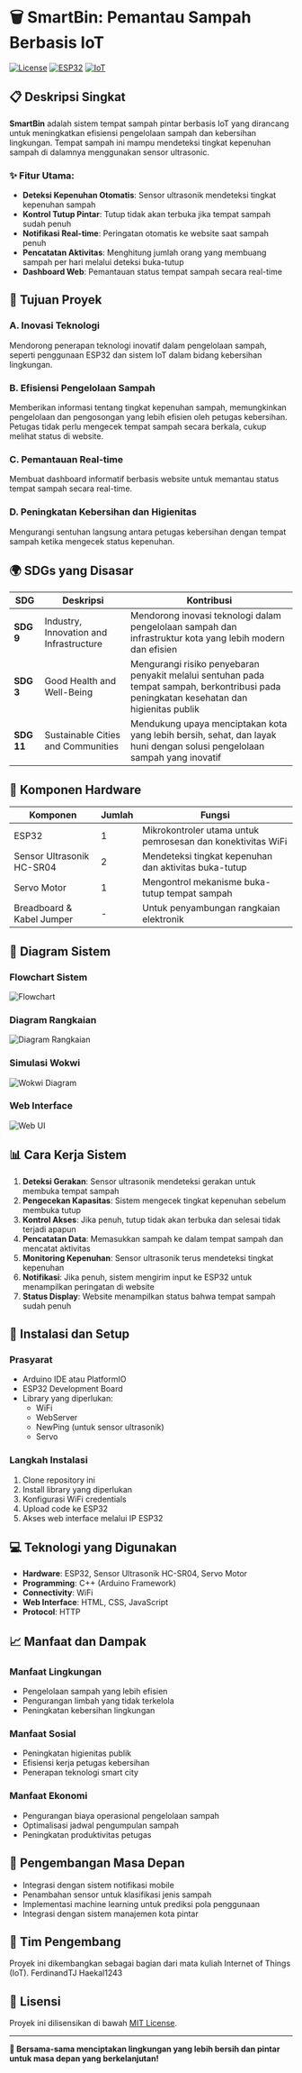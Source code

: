 # 🗑️ SmartBin: Pemantau Sampah Berbasis IoT

[![License](https://img.shields.io/badge/License-MIT-blue.svg)](LICENSE)
[![ESP32](https://img.shields.io/badge/Platform-ESP32-red.svg)](https://www.espressif.com/en/products/socs/esp32)
[![IoT](https://img.shields.io/badge/Category-IoT-green.svg)](#)

## 📋 Deskripsi Singkat

**SmartBin** adalah sistem tempat sampah pintar berbasis IoT yang dirancang untuk meningkatkan efisiensi pengelolaan sampah dan kebersihan lingkungan. Tempat sampah ini mampu mendeteksi tingkat kepenuhan sampah di dalamnya menggunakan sensor ultrasonic. 

### ✨ Fitur Utama:
- **Deteksi Kepenuhan Otomatis**: Sensor ultrasonik mendeteksi tingkat kepenuhan sampah
- **Kontrol Tutup Pintar**: Tutup tidak akan terbuka jika tempat sampah sudah penuh
- **Notifikasi Real-time**: Peringatan otomatis ke website saat sampah penuh
- **Pencatatan Aktivitas**: Menghitung jumlah orang yang membuang sampah per hari melalui deteksi buka-tutup
- **Dashboard Web**: Pemantauan status tempat sampah secara real-time

## 🎯 Tujuan Proyek

### A. Inovasi Teknologi
Mendorong penerapan teknologi inovatif dalam pengelolaan sampah, seperti penggunaan ESP32 dan sistem IoT dalam bidang kebersihan lingkungan.

### B. Efisiensi Pengelolaan Sampah
Memberikan informasi tentang tingkat kepenuhan sampah, memungkinkan pengelolaan dan pengosongan yang lebih efisien oleh petugas kebersihan. Petugas tidak perlu mengecek tempat sampah secara berkala, cukup melihat status di website.

### C. Pemantauan Real-time
Membuat dashboard informatif berbasis website untuk memantau status tempat sampah secara real-time.

### D. Peningkatan Kebersihan dan Higienitas
Mengurangi sentuhan langsung antara petugas kebersihan dengan tempat sampah ketika mengecek status kepenuhan.

## 🌍 SDGs yang Disasar

| SDG | Deskripsi | Kontribusi |
|-----|-----------|------------|
| **SDG 9** | Industry, Innovation and Infrastructure | Mendorong inovasi teknologi dalam pengelolaan sampah dan infrastruktur kota yang lebih modern dan efisien |
| **SDG 3** | Good Health and Well-Being | Mengurangi risiko penyebaran penyakit melalui sentuhan pada tempat sampah, berkontribusi pada peningkatan kesehatan dan higienitas publik |
| **SDG 11** | Sustainable Cities and Communities | Mendukung upaya menciptakan kota yang lebih bersih, sehat, dan layak huni dengan solusi pengelolaan sampah yang inovatif |

## 🔧 Komponen Hardware

| Komponen | Jumlah | Fungsi |
|----------|--------|--------|
| ESP32 | 1 | Mikrokontroler utama untuk pemrosesan dan konektivitas WiFi |
| Sensor Ultrasonik HC-SR04 | 2 | Mendeteksi tingkat kepenuhan dan aktivitas buka-tutup |
| Servo Motor | 1 | Mengontrol mekanisme buka-tutup tempat sampah |
| Breadboard & Kabel Jumper | - | Untuk penyambungan rangkaian elektronik |

## 🎨 Diagram Sistem

### Flowchart Sistem
![Flowchart](Flowchart.jpg)

### Diagram Rangkaian
![Diagram Rangkaian](DiagramBLokSistem.jpg)

### Simulasi Wokwi
![Wokwi Diagram](WokwiDiagram.jpg)

### Web Interface
![Web UI](UIWeb.png)

## 📊 Cara Kerja Sistem

1. **Deteksi Gerakan**: Sensor ultrasonik mendeteksi gerakan untuk membuka tempat sampah
2. **Pengecekan Kapasitas**: Sistem mengecek tingkat kepenuhan sebelum membuka tutup
3. **Kontrol Akses**: Jika penuh, tutup tidak akan terbuka dan selesai tidak terjadi apapun
4. **Pencatatan Data**: Memasukkan sampah ke dalam tempat sampah dan mencatat aktivitas
5. **Monitoring Kepenuhan**: Sensor ultrasonik terus mendeteksi tingkat kepenuhan
6. **Notifikasi**: Jika penuh, sistem mengirim input ke ESP32 untuk menampilkan peringatan di website
7. **Status Display**: Website menampilkan status bahwa tempat sampah sudah penuh

## 🚀 Instalasi dan Setup

### Prasyarat
- Arduino IDE atau PlatformIO
- ESP32 Development Board
- Library yang diperlukan:
  - WiFi
  - WebServer
  - NewPing (untuk sensor ultrasonik)
  - Servo

### Langkah Instalasi
1. Clone repository ini
2. Install library yang diperlukan
3. Konfigurasi WiFi credentials
4. Upload code ke ESP32
5. Akses web interface melalui IP ESP32

## 💻 Teknologi yang Digunakan

- **Hardware**: ESP32, Sensor Ultrasonik HC-SR04, Servo Motor
- **Programming**: C++ (Arduino Framework)
- **Connectivity**: WiFi
- **Web Interface**: HTML, CSS, JavaScript
- **Protocol**: HTTP

## 📈 Manfaat dan Dampak

### Manfaat Lingkungan
- Pengelolaan sampah yang lebih efisien
- Pengurangan limbah yang tidak terkelola
- Peningkatan kebersihan lingkungan

### Manfaat Sosial
- Peningkatan higienitas publik
- Efisiensi kerja petugas kebersihan
- Penerapan teknologi smart city

### Manfaat Ekonomi
- Pengurangan biaya operasional pengelolaan sampah
- Optimalisasi jadwal pengumpulan sampah
- Peningkatan produktivitas petugas

## 🔮 Pengembangan Masa Depan

- Integrasi dengan sistem notifikasi mobile
- Penambahan sensor untuk klasifikasi jenis sampah
- Implementasi machine learning untuk prediksi pola penggunaan
- Integrasi dengan sistem manajemen kota pintar

## 👥 Tim Pengembang

Proyek ini dikembangkan sebagai bagian dari mata kuliah Internet of Things (IoT).
FerdinandTJ
Haekal1243

## 📄 Lisensi

Proyek ini dilisensikan di bawah [MIT License](LICENSE).

---

**🌱 Bersama-sama menciptakan lingkungan yang lebih bersih dan pintar untuk masa depan yang berkelanjutan!**
